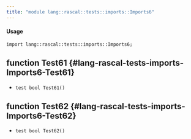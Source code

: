 ```yaml
---
title: "module lang::rascal::tests::imports::Imports6"
---
```


#### Usage

`import lang::rascal::tests::imports::Imports6;`


## function Test61 {#lang-rascal-tests-imports-Imports6-Test61}

* ``test bool Test61()``

## function Test62 {#lang-rascal-tests-imports-Imports6-Test62}

* ``test bool Test62()``

